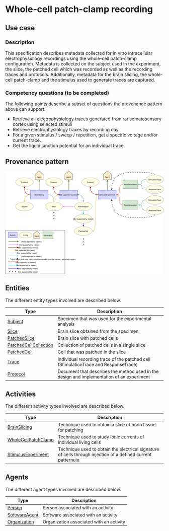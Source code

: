 # Whole-cell patch-clamp recording

## Use case

### Description

This specification describes metadata collected for in vitro intracellular electrophysiology recordings using the whole-cell patch-clamp configuration. Metadata is collected on the subject used in the experiment, the slice, the patched cell which was recorded as well as the recording traces and protocols. Additionally, metadata for the brain slicing, the whole-cell patch-clamp and the stimulus used to generate traces are captured.

### Competency questions (to be completed)

The following points describe a subset of questions the provenance pattern above can support:
 
* Retrieve all electrophysiology traces generated from rat somatosensory cortex using selected stimuli
* Retrieve electrophysiology traces by recording day
* For a given stimulus / sweep / repetition, get a specific voltage and/or current trace.
* Get the liquid junction potential for an individual trace.


## Provenance pattern

![Whole-cell patch-clamp-recording](../assets/provtemplates/wholecellpatchclamp-recording-prov-template.svg)


## Entities

The different entity types involved are described below.

| Type  | Description|
| -------------                                                             | ------------- |
| [Subject](../entities/experiment/subject.html)                            |     Specimen that was used for the experimental analysis      |
| [Slice](../entities/experiment/slice.html)                                |     Brain slice obtained from the specimen      |
| [PatchedSlice](../entities/experiment/patchedslice.html)                  |     Brain slice with patched cells      |
| [PatchedCellCollection](../entities/experiment/patchedcellcollection.html)|     Collection of patched cells in a single slice |
| [PatchedCell](../entities/experiment/patchedcell.html)                    |     Cell that was patched in the slice      |
| [Trace](../entities/electrophysiology/trace.html)                         |     Individual recording trace of the patched cell (StimulationTrace and ResponseTrace)     |
| [Protocol](../entities/experiment/protocol.html)                          |     Document that describes the method used in the design and implementation of an experiment      |
    
## Activities

The different activity types involved are described below.

| Type  | Description|
| ------------- | ------------- |
| [BrainSlicing](../entities/experiment/brainslicing.html)                      |     Technique used to obtain a slice of brain tissue for patching      |
| [WholeCellPatchClamp](../entities/experiment/wholecellpatchclamp.html)        |     Technique used to study ionic currents of individual living cells    |
| [StimulusExperiment](../entities/electrophysiology/stimulusexperiment.html)   |     Technique used to obtain the electrical signature of cells through injection of a defined current patternuio |

## Agents

The different agent types involved are described below.

| Type  | Description|
| ------------- | ------------- |
| [Person](../entities/core/person.html)                                        |    Person associated with an activity      |
| [SoftwareAgent](../entities/core/softwareagent.html)                          |    Software associated with an activity      |
| [Organization](../entities/core/organization.html)                            |    Organization associated with an activity      |

